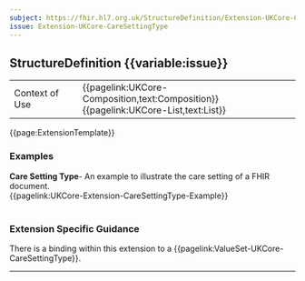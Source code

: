 ```yaml
---
subject: https://fhir.hl7.org.uk/StructureDefinition/Extension-UKCore-CareSettingType
issue: Extension-UKCore-CareSettingType
---
```

## StructureDefinition {{variable:issue}}

<table id="addToTranspose">
<tr><td>Context of Use</td>
<td>{{pagelink:UKCore-Composition,text:Composition}} <br/> 
{{pagelink:UKCore-List,text:List}}</td>
</tr>
</table>

{{page:ExtensionTemplate}}

<div id="Examples" class="tabcontent">
  <h3>Examples</h3>
  <b>Care Setting Type</b>- An example to illustrate the care setting of a FHIR document.<br>
{{pagelink:UKCore-Extension-CareSettingType-Example}}
<br><br>
</div>

<h3 id="guidance-caresettingtype">Extension Specific Guidance</h3>

There is a binding within this extension to a {{pagelink:ValueSet-UKCore-CareSettingType}}.

---
